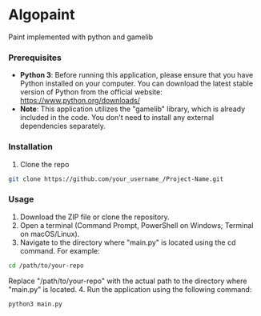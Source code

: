 # Algopaint
Paint implemented with python and gamelib

### Prerequisites
* **Python 3**: Before running this application, please ensure that you have Python installed on your computer. You can download the latest stable version of Python from the official website: https://www.python.org/downloads/
* **Note**: This application utilizes the "gamelib" library, which is already included in the code. You don't need to install any external dependencies separately.
### Installation
1. Clone the repo
```sh
git clone https://github.com/your_username_/Project-Name.git
```
### Usage
1. Download the ZIP file or clone the repository.
2. Open a terminal (Command Prompt, PowerShell on Windows; Terminal on macOS/Linux).
3. Navigate to the directory where "main.py" is located using the cd command. For example:
```sh
cd /path/to/your-repo
   ```
Replace "/path/to/your-repo" with the actual path to the directory where "main.py" is located.
4. Run the application using the following command:
```sh
python3 main.py
   ```
